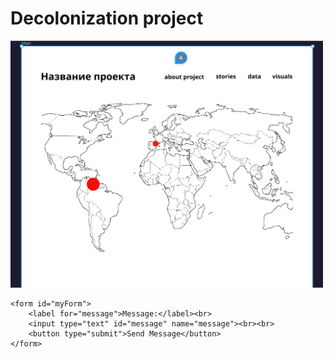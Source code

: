 <!DOCTYPE html>
<html lang="en">
<head>
    <meta charset="UTF-8">
    <meta name="viewport" content="width=device-width, initial-scale=1.0">
    <title>Decolonization project</title>
</head>
<body>
    <h1>Decolonization project</h1>
    <img src="main/map.jpg" alt="Map of the project" width="500">


    <form id="myForm">
        <label for="message">Message:</label><br>
        <input type="text" id="message" name="message"><br><br>
        <button type="submit">Send Message</button>
    </form>

<script>
    document.getElementById('myForm').addEventListener('submit', function(e) {
        e.preventDefault();
        
        const message = document.getElementById('message').value; // Получаем значение текстового поля
        
        const url = 'https://functions.yandexcloud.net/d4ejmqn8brddsad1npka'; // Укажите URL вашего сервера, на который будет отправляться сообщение
        const data = { message: message }; // Создаем объект для отправки
        
       fetch(url, {
    method: 'POST',
    headers: {
        'content-type': 'application/json'  // Используем 'application/json' для типа содержимого
    },
    body: JSON.stringify(data) // Преобразуем объект в формат JSON
})
.then(response => {
    if (response.ok) {
        alert('Message sent successfully!');
    } else {
        alert('Failed to send message.');
    }
})
.catch(error => {
    console.error('Error:', error);
});
</script>
</body>
</html>
